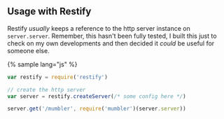 ## Usage with Restify

Restify _usually_ keeps a reference to the http server instance on
`server.server`. Remember, this hasn't been fully tested, I built this
just to check on my own developments and then decided it _could_ be
useful for someone else.

{% sample lang="js" %}

```js
var restify = require('restify')

// create the http server
var server = restify.createServer(/* some config here */)

server.get('/mumbler', require('mumbler')(server.server))
```
